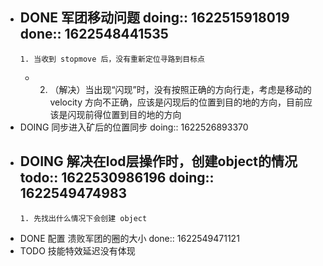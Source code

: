 - DONE 军团移动问题
  doing:: 1622515918019
  done:: 1622548441535
	-
	  1. 当收到 stopmove 后，没有重新定位寻路到目标点
	-
	  2. （解决）当出现“闪现”时，没有按照正确的方向行走，考虑是移动的 velocity 方向不正确，应该是闪现后的位置到目的地的方向，目前应该是闪现前得位置到目的地的方向
- DOING 同步进入矿后的位置同步
  doing:: 1622526893370
- DOING 解决在lod层操作时，创建object的情况 
  todo:: 1622530986196
  doing:: 1622549474983
	-
	  1. 先找出什么情况下会创建 object
- DONE 配置 溃败军团的圈的大小
  done:: 1622549471121
- TODO 技能特效延迟没有体现